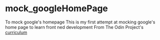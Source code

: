# mock_googleHomePage
To mock google's homepage
This is my first attempt at mocking google's home page to learn front ned development
From The Odin Project's [curriculum](http://www.theodinproject.com/web-development-101/html-css)
